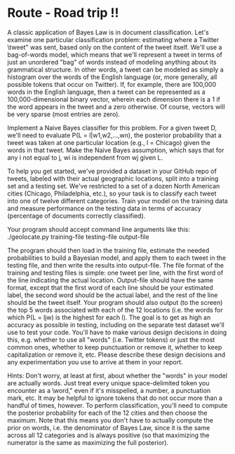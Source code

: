 # Route - Road trip !!

A classic application of Bayes Law is in document classification. Let's examine one particular classification problem: estimating where a Twitter \tweet" was sent, based only on the content of the tweet itself. We'll use a bag-of-words model, which means that we'll represent a tweet in terms of just an unordered "bag" of words instead of modeling anything about its grammatical structure. In other words, a tweet can be modeled as simply a histogram over the words of the English language (or, more generally, all possible tokens that occur on Twitter). If, for example, there are 100,000 words in the English language, then a tweet can be represented as a 100,000-dimensional binary vector, wherein each dimension there is a 1 if the word appears in the tweet and a zero otherwise. Of course, vectors will be very sparse (most entries are zero). 

Implement a Naive Bayes classifier for this problem. For a given tweet D, we'll need to evaluate P(L = l|w1,w2,...,wn), the posterior probability that a tweet was taken at one particular location (e.g., l = Chicago) given the words in that tweet. Make the Naive Bayes assumption, which says that for any i not equal to j, wi is independent from wj given L.

To help you get started, we've provided a dataset in your GitHub repo of tweets, labeled with their actual geographic locations, split into a training set and a testing set. We've restricted to a set of a dozen North American cities (Chicago, Philadelphia, etc.), so your task is to classify each tweet into one of twelve different categories. Train your model on the training data and measure performance on the testing data in terms of accuracy (percentage of documents correctly classified).

Your program should accept command line arguments like this:
./geolocate.py training-file testing-file output-file

The program should then load in the training file, estimate the needed probabilities to build a Bayesian model, and apply them to each tweet in the testing file, and then write the results into output-file. The file format of the training and testing files is simple: one tweet per line, with the first word of the line indicating the actual location. Output-file should have the same format, except that the first word of each line should be your estimated label, the second word should be the actual label, and the rest of the line should be the
tweet itself. Your program should also output (to the screen) the top 5 words associated with each of the 12 locations (i.e. the words for which P(L = ljw) is the highest for each l).
The goal is to get as high an accuracy as possible in testing, including on the separate test dataset we'll use to test your code. You'll have to make various design decisions in doing this, e.g. whether to use all "words" (i.e. Twitter tokens) or just the most common ones, whether to keep punctuation or remove it, whether to keep capitalization or remove it, etc. Please describe these design decisions and any experimentation you use to arrive at them in your report.

Hints: Don't worry, at least at first, about whether the "words" in your model are actually words. Just treat every unique space-delimited token you encounter as a \word," even if it's misspelled, a number, a punctuation mark, etc. It may be helpful to ignore tokens that do not occur more than a handful of times, however. To perform classification, you'll need to compute the posterior probability for each of the 12 cities and then choose the maximum. Note that this means you don't have to actually compute the prior on words, i.e. the denominator of Bayes Law, since it is the same across all 12 categories and is always positive (so that maximizing the numerator is the same as maximizing the full posterior).